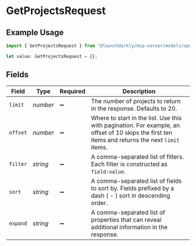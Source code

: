 # GetProjectsRequest

## Example Usage

```typescript
import { GetProjectsRequest } from "@launchdarkly/mcp-server/models/operations";

let value: GetProjectsRequest = {};
```

## Fields

| Field                                                                                                                                            | Type                                                                                                                                             | Required                                                                                                                                         | Description                                                                                                                                      |
| ------------------------------------------------------------------------------------------------------------------------------------------------ | ------------------------------------------------------------------------------------------------------------------------------------------------ | ------------------------------------------------------------------------------------------------------------------------------------------------ | ------------------------------------------------------------------------------------------------------------------------------------------------ |
| `limit`                                                                                                                                          | *number*                                                                                                                                         | :heavy_minus_sign:                                                                                                                               | The number of projects to return in the response. Defaults to 20.                                                                                |
| `offset`                                                                                                                                         | *number*                                                                                                                                         | :heavy_minus_sign:                                                                                                                               | Where to start in the list. Use this with pagination. For example, an offset of 10 skips the first ten items and returns the next `limit` items. |
| `filter`                                                                                                                                         | *string*                                                                                                                                         | :heavy_minus_sign:                                                                                                                               | A comma-separated list of filters. Each filter is constructed as `field:value`.                                                                  |
| `sort`                                                                                                                                           | *string*                                                                                                                                         | :heavy_minus_sign:                                                                                                                               | A comma-separated list of fields to sort by. Fields prefixed by a dash ( - ) sort in descending order.                                           |
| `expand`                                                                                                                                         | *string*                                                                                                                                         | :heavy_minus_sign:                                                                                                                               | A comma-separated list of properties that can reveal additional information in the response.                                                     |